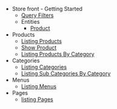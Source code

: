 - Store front - Getting Started 
  - [Query Filters](/store-front/misc/query-filters.md)
  - Entities
    - [Product](/store-front/entities/product/product.md)
- Products
  - [Listing Products](/store-front/products/index.md)
  - [Show Product](/store-front/products/show.md)
  - [Listing Products By Category](/store-front/products/list_by_category.md)
- Categories
  - [Listing Categories](/store-front/categories/index.md)
  - [Listing Sub Categories By Category](/store-front/categories/category_children.md)
- Menus
  - [Listing Menus](/store-front/menus/index.md)
- Pages
  - [listing Pages](/store-front/pages/index.md)    
